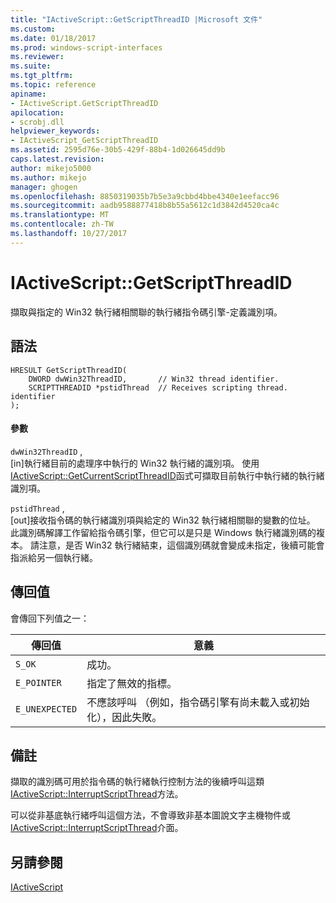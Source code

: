 ```yaml
---
title: "IActiveScript::GetScriptThreadID |Microsoft 文件"
ms.custom: 
ms.date: 01/18/2017
ms.prod: windows-script-interfaces
ms.reviewer: 
ms.suite: 
ms.tgt_pltfrm: 
ms.topic: reference
apiname:
- IActiveScript.GetScriptThreadID
apilocation:
- scrobj.dll
helpviewer_keywords:
- IActiveScript_GetScriptThreadID
ms.assetid: 2595d76e-30b5-429f-88b4-1d026645dd9b
caps.latest.revision: 
author: mikejo5000
ms.author: mikejo
manager: ghogen
ms.openlocfilehash: 8850319035b7b5e3a9cbbd4bbe4340e1eefacc96
ms.sourcegitcommit: aadb9588877418b8b55a5612c1d3842d4520ca4c
ms.translationtype: MT
ms.contentlocale: zh-TW
ms.lasthandoff: 10/27/2017
---
```

# <a name="iactivescriptgetscriptthreadid"></a>IActiveScript::GetScriptThreadID
擷取與指定的 Win32 執行緒相關聯的執行緒指令碼引擎-定義識別項。  
  
## <a name="syntax"></a>語法  
  
```  
HRESULT GetScriptThreadID(  
    DWORD dwWin32ThreadID,       // Win32 thread identifier.  
    SCRIPTTHREADID *pstidThread  // Receives scripting thread. identifier  
);  
```  
  
#### <a name="parameters"></a>參數  
 `dwWin32ThreadID` ,  
 [in]執行緒目前的處理序中執行的 Win32 執行緒的識別項。 使用[IActiveScript::GetCurrentScriptThreadID](../../winscript/reference/iactivescript-getcurrentscriptthreadid.md)函式可擷取目前執行中執行緒的執行緒識別項。  
  
 `pstidThread` ,  
 [out]接收指令碼的執行緒識別項與給定的 Win32 執行緒相關聯的變數的位址。 此識別碼解譯工作留給指令碼引擎，但它可以是只是 Windows 執行緒識別碼的複本。 請注意，是否 Win32 執行緒結束，這個識別碼就會變成未指定，後續可能會指派給另一個執行緒。  
  
## <a name="return-value"></a>傳回值  
 會傳回下列值之一：  
  
|傳回值|意義|  
|------------------|-------------|  
|`S_OK`|成功。|  
|`E_POINTER`|指定了無效的指標。|  
|`E_UNEXPECTED`|不應該呼叫 （例如，指令碼引擎有尚未載入或初始化），因此失敗。|  
  
## <a name="remarks"></a>備註  
 擷取的識別碼可用於指令碼的執行緒執行控制方法的後續呼叫這類[IActiveScript::InterruptScriptThread](../../winscript/reference/iactivescript-interruptscriptthread.md)方法。  
  
 可以從非基底執行緒呼叫這個方法，不會導致非基本圖說文字主機物件或[IActiveScript::InterruptScriptThread](../../winscript/reference/iactivescript-interruptscriptthread.md)介面。  
  
## <a name="see-also"></a>另請參閱  
 [IActiveScript](../../winscript/reference/iactivescript.md)